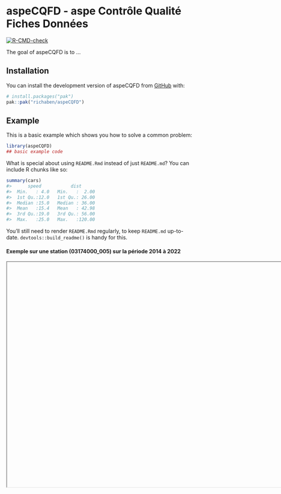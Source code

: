 
<!-- README.md is generated from README.Rmd. Please edit that file -->

# aspeCQFD - aspe Contrôle Qualité Fiches Données

<!-- badges: start -->

[![R-CMD-check](https://github.com/richaben/aspeCQFD/actions/workflows/R-CMD-check.yaml/badge.svg)](https://github.com/richaben/aspeCQFD/actions/workflows/R-CMD-check.yaml)
<!-- badges: end -->

The goal of aspeCQFD is to …

## Installation

You can install the development version of aspeCQFD from
[GitHub](https://github.com/) with:

``` r
# install.packages("pak")
pak::pak("richaben/aspeCQFD")
```

## Example

This is a basic example which shows you how to solve a common problem:

``` r
library(aspeCQFD)
## basic example code
```

What is special about using `README.Rmd` instead of just `README.md`?
You can include R chunks like so:

``` r
summary(cars)
#>      speed           dist       
#>  Min.   : 4.0   Min.   :  2.00  
#>  1st Qu.:12.0   1st Qu.: 26.00  
#>  Median :15.0   Median : 36.00  
#>  Mean   :15.4   Mean   : 42.98  
#>  3rd Qu.:19.0   3rd Qu.: 56.00  
#>  Max.   :25.0   Max.   :120.00
```

You’ll still need to render `README.Rmd` regularly, to keep `README.md`
up-to-date. `devtools::build_readme()` is handy for this.

#### Exemple sur une station (03174000_005) sur la période 2014 à 2022

<iframe title="Exemple fiche" height="600" width="800" src=""></iframe>
